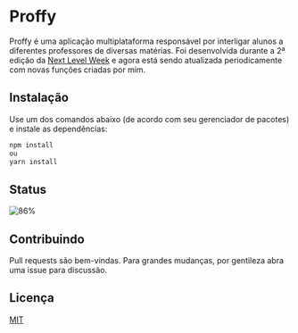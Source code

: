 # Proffy

Proffy é uma aplicação multiplataforma responsável por interligar alunos a diferentes professores de diversas matérias.
Foi desenvolvida durante a 2ª edição da [Next Level Week](https://nextlevelweek.com/) e agora está sendo atualizada periodicamente com novas funções criadas por mim.

## Instalação

Use um dos comandos abaixo (de acordo com seu gerenciador de pacotes) e instale as dependências: 

```bash
npm install 
ou
yarn install
```

## Status
![86%](https://progress-bar.dev/86)


## Contribuindo
Pull requests são bem-vindas. Para grandes mudanças, por gentileza abra uma issue para discussão.


## Licença
[MIT](https://choosealicense.com/licenses/mit/)
